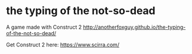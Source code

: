 the typing of the not-so-dead
=====================================

A game made with Construct 2 
http://anotherfoxguy.github.io/the-typing-of-the-not-so-dead/

Get Construct 2 here:
https://www.scirra.com/

